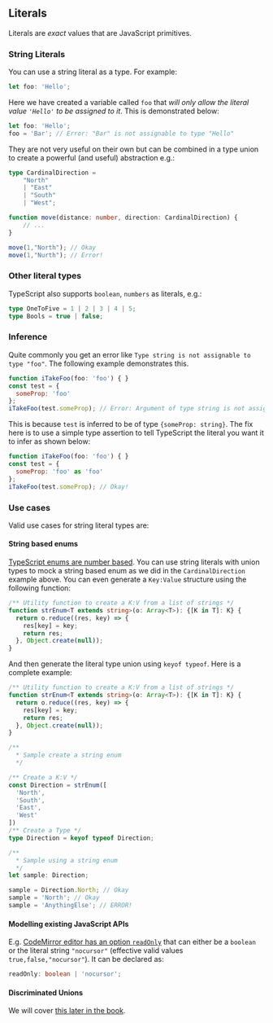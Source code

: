 ## Literals
Literals are *exact* values that are JavaScript primitives. 

### String Literals

You can use a string literal as a type. For example:

```ts
let foo: 'Hello';
```

Here we have created a variable called `foo` that *will only allow the literal value `'Hello'` to be assigned to it*. This is demonstrated below:

```ts
let foo: 'Hello';
foo = 'Bar'; // Error: "Bar" is not assignable to type "Hello"
```

They are not very useful on their own but can be combined in a type union to create a powerful (and useful) abstraction e.g.:

```ts
type CardinalDirection =
    "North"
    | "East"
    | "South"
    | "West";

function move(distance: number, direction: CardinalDirection) {
    // ...
}

move(1,"North"); // Okay
move(1,"Nurth"); // Error!
```

### Other literal types
TypeScript also supports `boolean`, `numbers` as literals, e.g.: 

```ts
type OneToFive = 1 | 2 | 3 | 4 | 5;
type Bools = true | false;
```

### Inference 
Quite commonly you get an error like `Type string is not assignable to type "foo"`. The following example demonstrates this.

```js
function iTakeFoo(foo: 'foo') { }
const test = {
  someProp: 'foo'
};
iTakeFoo(test.someProp); // Error: Argument of type string is not assignable to parameter of type 'foo'
```

This is because `test` is inferred to be of type `{someProp: string}`. The fix here is to use a simple type assertion to tell TypeScript the literal you want it to infer as shown below: 

```js
function iTakeFoo(foo: 'foo') { }
const test = {
  someProp: 'foo' as 'foo'
};
iTakeFoo(test.someProp); // Okay!
```

### Use cases
Valid use cases for string literal types are:

#### String based enums

[TypeScript enums are number based](../enums.md). You can use string literals with union types to mock a string based enum as we did in the `CardinalDirection` example above. You can even generate a `Key:Value` structure using the following function: 

```ts
/** Utility function to create a K:V from a list of strings */
function strEnum<T extends string>(o: Array<T>): {[K in T]: K} {
  return o.reduce((res, key) => {
    res[key] = key;
    return res;
  }, Object.create(null));
}
```

And then generate the literal type union using `keyof typeof`. Here is a complete example:

```ts
/** Utility function to create a K:V from a list of strings */
function strEnum<T extends string>(o: Array<T>): {[K in T]: K} {
  return o.reduce((res, key) => {
    res[key] = key;
    return res;
  }, Object.create(null));
}

/**
  * Sample create a string enum
  */

/** Create a K:V */
const Direction = strEnum([
  'North',
  'South',
  'East',
  'West'
])
/** Create a Type */
type Direction = keyof typeof Direction;

/** 
  * Sample using a string enum
  */
let sample: Direction;

sample = Direction.North; // Okay
sample = 'North'; // Okay
sample = 'AnythingElse'; // ERROR!
```

#### Modelling existing JavaScript APIs

E.g. [CodeMirror editor has an option `readOnly`](https://codemirror.net/doc/manual.html#option_readOnly) that can either be a `boolean` or the literal string `"nocursor"` (effective valid values `true,false,"nocursor"`).  It can be declared as:

```ts
readOnly: boolean | 'nocursor';
```

#### Discriminated Unions

We will cover [this later in the book](./discriminated-unions.md).


[](https://github.com/Microsoft/TypeScript/pull/5185)
